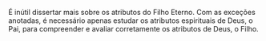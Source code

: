 ﻿É inútil dissertar mais sobre os atributos do Filho Eterno. Com as exceções anotadas, é necessário apenas estudar os atributos espirituais de Deus, o Pai, para compreender e avaliar corretamente os atributos de Deus, o Filho.
